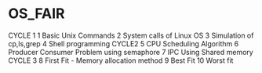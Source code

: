 # OS_FAIR
CYCLE 1
1	Basic Unix Commands
2	System calls of Linux OS
3	Simulation of cp,ls,grep
4	Shell programming
CYCLE2
5	CPU Scheduling Algorithm
6	Producer Consumer Problem using semaphore
7	IPC  Using Shared memory
CYCLE 3
8	First Fit - Memory allocation method
9	Best Fit
10	Worst fit
